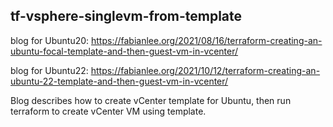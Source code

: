 ## tf-vsphere-singlevm-from-template

blog for Ubuntu20: https://fabianlee.org/2021/08/16/terraform-creating-an-ubuntu-focal-template-and-then-guest-vm-in-vcenter/

blog for Ubuntu22: https://fabianlee.org/2021/10/12/terraform-creating-an-ubuntu-22-template-and-then-guest-vm-in-vcenter/

Blog describes how to create vCenter template for Ubuntu, then run terraform to create vCenter VM using template.
